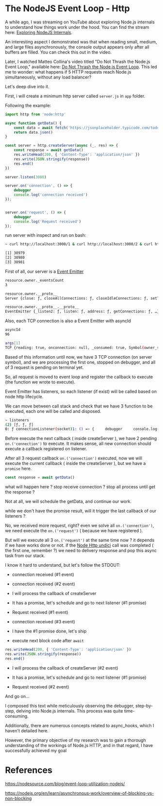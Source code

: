 # The NodeJS Event Loop - Http

A while ago, I was streaming on YouTube about exploring Node.js internals to understand how things work under the hood. You can find the stream here: [Exploring NodeJS Internals](https://www.youtube.com/watch?v=WjmpCEQb5Ak).

An interesting aspect I demonstrated was that when reading small, medium, and large files asynchronously, the console output appears only after all buffers are filled. You can check this out in the video.

Later, I watched Matteo Collina's video titled "Do Not Thrash the Node.js Event Loop," available here: [Do Not Thrash the Node.js Event Loop](https://www.youtube.com/watch?v=VI29mUA8n9w). This led me to wonder: what happens if 5 HTTP requests reach Node.js simultaneously, without any load balancer?

Let's deep dive into it.

First, i will create a minimum http server called `server.js` in `app` folder.

Following the example:

```javascript
import http from 'node:http'

async function getData() {
    const data = await fetch('https://jsonplaceholder.typicode.com/todos/1')
    return data.json()
}

const server = http.createServer(async (_, res) => {
    const response = await getData()
    res.writeHead(200, { 'Content-Type': 'application/json' })
    res.write(JSON.stringify(response))
    res.end()
})

server.listen(3000)

server.on('connection', () => {
    debugger
    console.log('connection received')
});


server.on('request', () => {
    debugger
    console.log('Request received')
});
```

run server with inspect and run on bash:

```bash
~ curl http://localhost:3000/1 & curl http://localhost:3000/2 & curl http://localhost:3000/3 &

[1] 38979
[2] 38980
[3] 38981
```

First of all, our server is a [Event Emitter](https://nodejs.org/en/learn/asynchronous-work/the-nodejs-event-emitter)

```bash
resource.owner._eventsCount
3

resource.owner.__proto__
Server {close: ƒ, closeAllConnections: ƒ, closeIdleConnections: ƒ, setTimeout: ƒ, constructor: ƒ, …}

resource.owner.__proto__.__proto__
EventEmitter {_listen2: ƒ, listen: ƒ, address: ƒ, getConnections: ƒ, …}
```

Also, each TCP connection is also a Event Emitter with asyncId

```bash
asyncId
96

args[1]
TCP {reading: true, onconnection: null, _consumed: true, Symbol(owner_symbol): Socket, writeQueueSize: 0, …}
```

Based of this information until now, we have 3 TCP connection (on server symbol), and we are processing the first one, stopped on debugger, and all of 3 request is pending on terminal yet. 

So, all request is moved to event loop and register the callback to execute (the function we wrote to execute). 

Event Emitter has listeners, so each listener (if exist) will be called based on node http lifecycle.

We can move between call stack and check that we have 3 function to be executed, each one will be called and disposed. 

```bash
~ listeners
(2) [ƒ, ƒ, ƒ]
0: ƒ connectionListener(socket)1: () => {     debugger     console.log('Request received') }length: 3[[Prototype]]: Array(0)
```

Before execute the next callback ( inside createServer ), we have 2 pending `on.('connection')` to execute. It makes sense, all new connection should execute a callback registered on listener.

After all 3 request callback `on.('connection')` executed, now we will execute the current callback ( inside the createServer ), but we have a `promise` here.

```javascript
const response = await getData()
```

what will happen here ? stop receive connection ? stop all process until get the response ?

Not at all, we will schedule the getData, and continue our work.

while we don't have the promise result, will it trigger the last callback of our listeners ?

No, we received more request, right? even we solve all `on.('connection')`, we need execute the `on.('request')` ( because we have registered ).

But will we execute all 3 `on.('request')` at the same time now ? it depends if we have works done or not. if the [Node Http undici](https://github.com/nodejs/undici) call was completed ( the first one, remember ?) we need to delivery response and pop this async task from our stack.

I know it hard to understand, but let's follow the STDOUT:

- connection received (#1 event)

- connection received (#2 event)

- I will process the callback of createServer

- It has a promise, let's schedule and go to next listener (#1 promise)

- Request received (#1 event)

- connection received (#3 event)

- I have the #1 promise done, let's ship

- execute next block code after `await`

```javascript
res.writeHead(200, { 'Content-Type': 'application/json' })
res.write(JSON.stringify(response))
res.end()
```

- I will process the callback of createServer (#2 event)

- It has a promise, let's schedule and go to next listener (#1 promise)

- Request received (#2 event)

And go on...

I composed this text while meticulously observing the debugger, step-by-step, delving into Node.js internals. This process was quite time-consuming.

Additionally, there are numerous concepts related to async_hooks, which I haven't detailed here.

However, the primary objective of my research was to gain a thorough understanding of the workings of Node.js HTTP, and in that regard, I have successfully achieved my goal

# References

https://nodesource.com/blog/event-loop-utilization-nodejs/

https://nodejs.org/en/learn/asynchronous-work/overview-of-blocking-vs-non-blocking
